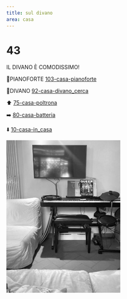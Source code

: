 ```yaml
---
title: sul divano
area: casa
---
```

# 43
IL DIVANO È COMODISSIMO!

👀PIANOFORTE [103-casa-pianoforte](103-casa-pianoforte.md)

👀DIVANO [92-casa-divano_cerca](92-casa-divano_cerca.md)

⬆️ [75-casa-poltrona](75-casa-poltrona.md)

➡️ [80-casa-batteria](80-casa-batteria.md)

⬇️ [10-casa-in_casa](10-casa-in_casa.md)

![foto_51](_assets/preview/foto_51.jpg)